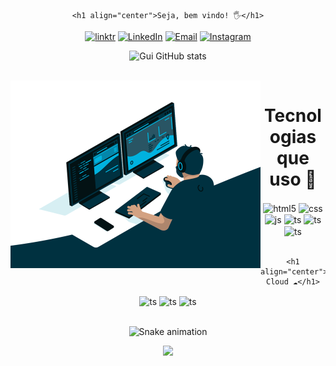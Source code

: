<div align="center">

    <h1 align="center">Seja, bem vindo! 🖐️</h1>

[![linktr](https://img.shields.io/badge/linktree-39E09B?style=for-the-badge&logo=linktree&logoColor=white)](https://linktr.ee/guicarbonesi)
[![LinkedIn](https://img.shields.io/badge/LinkedIn-0077B5?style=for-the-badge&logo=linkedin&logoColor=white)](https://www.linkedin.com/in/guicarbonesi/)
[![Email](https://img.shields.io/badge/Gmail-D14836?style=for-the-badge&logo=gmail&logoColor=white)](gui.carbonesi@gmail.com)
[![Instagram](https://img.shields.io/badge/Instagram-E4405F?style=for-the-badge&logo=instagram&logoColor=white)](https://www.instagram.com/gui_carbonesi/)

![Gui GitHub stats](https://github-readme-stats.vercel.app/api?username=guicarbonesi&show_icons=true&theme=dracula&count_private=true)

<div  align="center"> 
  <div style="display: inline_block"><br>
    <img align="left" height="300" alt="coding-time" src="code.gif">
    <h1 align="center">Tecnologias que uso 🚀</h1>
    
<div style="display: inline_block">
  <img align="center" alt="html5" src="https://img.shields.io/badge/HTML5-E34F26?style=for-the-badge&logo=html5&logoColor=white" />
  <img align="center" alt="css" src="https://img.shields.io/badge/CSS3-1572B6?style=for-the-badge&logo=css3&logoColor=white" />
  <img align="center" alt="js" src="https://img.shields.io/badge/JavaScript-F7DF1E?style=for-the-badge&logo=javascript&logoColor=black" />
  <img align="center" alt="ts" src="https://img.shields.io/badge/TypeScript-007ACC?style=for-the-badge&logo=typescript&logoColor=white" />
  <img align="center" alt="ts" src="https://img.shields.io/badge/MySQL-00000F?style=for-the-badge&logo=mysql&logoColor=white" />
  <img align="center" alt="ts" src="https://img.shields.io/badge/Python-3776AB?style=for-the-badge&logo=python&logoColor=white" />
   </div>
</div><br/>

    <h1 align="center">Tecnologias Cloud ☁</h1>

<div style="display: inline_block">
  <img align="center" alt="ts" src="https://img.shields.io/badge/Microsoft_Azure-0089D6?style=for-the-badge&logo=microsoft-azure&logoColor=white" />
  <img align="center" alt="ts" src="https://img.shields.io/badge/Amazon_AWS-232F3E?style=for-the-badge&logo=amazon-aws&logoColor=white" />
  <img align="center" alt="ts" src="https://img.shields.io/badge/Salesforce-00A1E0?style=for-the-badge&logo=Salesforce&logoColor=white" />
</div><br/>

  ![Snake animation](https://github.com/guicarbonesi/guicarbonesi/blob/output/github-contribution-grid-snake.svg)
 
</div>
 
<p align="center">   <img alingn="center" src="https://profile-counter.glitch.me/guicarbonesi/count.svg" /></p>
